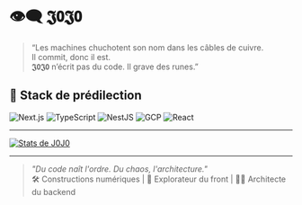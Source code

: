 # 👁️‍🗨️ 𝕵𝟬𝕵𝟬

> “Les machines chuchotent son nom dans les câbles de cuivre.  
> Il commit, donc il est.  
> 𝕵𝟬𝕵𝟬 n’écrit pas du code. Il grave des runes.”

## 🧰 Stack de prédilection

![Next.js](https://img.shields.io/badge/-Next.js-000?&logo=next.js&logoColor=white)
![TypeScript](https://img.shields.io/badge/-TypeScript-3178c6?&logo=typescript&logoColor=white)
![NestJS](https://img.shields.io/badge/-NestJS-e0234e?&logo=nestjs&logoColor=white)
![GCP](https://img.shields.io/badge/-GCP-4285F4?&logo=google-cloud&logoColor=white)
![React](https://img.shields.io/badge/-React-61dafb?&logo=react&logoColor=000)

---

[![Stats de J0J0](https://github-readme-stats-jgourdins-projects.vercel.app/api?username=jgourdin&show_icons=true&theme=radical)](https://github.com/jgourdin)

---

> _"Du code naît l'ordre. Du chaos, l'architecture."_  
> 🛠️ Constructions numériques | 🧪 Explorateur du front | 🧙‍♂️ Architecte du backend  
